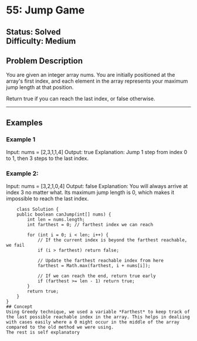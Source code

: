 # 55: Jump Game

**Status:** Solved  
**Difficulty:** Medium 
---------

## Problem Description

You are given an integer array nums. You are initially positioned at the array's first index, and each element in the array represents your maximum jump length at that position.

Return true if you can reach the last index, or false otherwise.

---

## Examples

### Example 1
Input: nums = [2,3,1,1,4]
Output: true
Explanation: Jump 1 step from index 0 to 1, then 3 steps to the last index.

### Example 2:

Input: nums = [3,2,1,0,4]
Output: false
Explanation: You will always arrive at index 3 no matter what. Its maximum jump length is 0, which makes it impossible to reach the last index.

```
    class Solution {
    public boolean canJump(int[] nums) {
        int len = nums.length;
        int farthest = 0; // farthest index we can reach
        
        for (int i = 0; i < len; i++) {
            // If the current index is beyond the farthest reachable, we fail
            if (i > farthest) return false;

            // Update the farthest reachable index from here
            farthest = Math.max(farthest, i + nums[i]);

            // If we can reach the end, return true early
            if (farthest >= len - 1) return true;
        }
        return true;
    }
}
## Concept
Using Greedy technique, we used a variable *Farthest* to keep track of the last possible reachable index in the array. This helps in dealiing with cases easily where a 0 might occur in the middle of the array compared to the old method we were using.
The rest is self explanatory         
            
        
